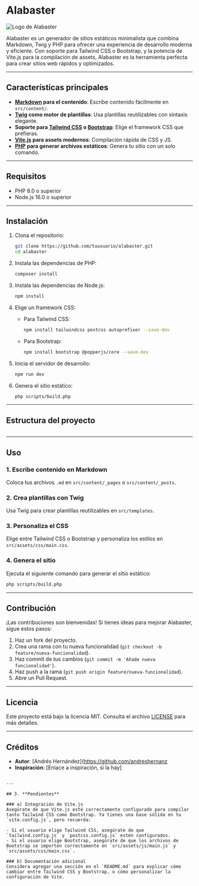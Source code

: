 # Alabaster

![Logo de Alabaster](ruta/al/logo.png) <!-- Agrega tu logo aquí -->

Alabaster es un generador de sitios estáticos minimalista que combina Markdown, Twig y PHP para ofrecer una experiencia de desarrollo moderna y eficiente. Con soporte para Tailwind CSS o Bootstrap, y la potencia de Vite.js para la compilación de assets, Alabaster es la herramienta perfecta para crear sitios web rápidos y optimizados.

---

## Características principales
- **[Markdown](https://daringfireball.net/projects/markdown/) para el contenido**: Escribe contenido fácilmente en `src/content/`.
- **[Twig](https://twig.symfony.com/) como motor de plantillas**: Usa plantillas reutilizables con sintaxis elegante.
- **Soporte para [Tailwind CSS](https://tailwindcss.com/) o [Bootstrap](https://getbootstrap.com/)**: Elige el framework CSS que prefieras.
- **[Vite.js](https://vitejs.dev/) para assets modernos**: Compilación rápida de CSS y JS.
- **[PHP](https://www.php.net/) para generar archivos estáticos**: Genera tu sitio con un solo comando.
--- 

## Requisitos

- PHP 8.0 o superior
- Node.js 16.0 o superior

---

## Instalación

1. Clona el repositorio:
   ```bash
   git clone https://github.com/tuusuario/alabaster.git
   cd alabaster
   ```

2. Instala las dependencias de PHP:
   ```bash
   composer install
   ```

3. Instala las dependencias de Node.js:
   ```bash
   npm install
   ```

4. Elige un framework CSS:
    - Para Tailwind CSS:
      ```bash
      npm install tailwindcss postcss autoprefixer --save-dev
      ```
    - Para Bootstrap:
      ```bash
      npm install bootstrap @popperjs/core --save-dev
      ```

5. Inicia el servidor de desarrollo:
   ```bash
   npm run dev
   ```

6. Genera el sitio estático:
   ```bash
   php scripts/build.php
   ```

---

## Estructura del proyecto

```

```

---

## Uso

### 1. Escribe contenido en Markdown
Coloca tus archivos `.md` en `src/content/_pages` o `src/content/_posts`.

### 2. Crea plantillas con Twig
Usa Twig para crear plantillas reutilizables en `src/templates`.

### 3. Personaliza el CSS
Elige entre Tailwind CSS o Bootstrap y personaliza los estilos en `src/assets/css/main.css`.

### 4. Genera el sitio
Ejecuta el siguiente comando para generar el sitio estático:
```bash
php scripts/build.php
```

---

## Contribución

¡Las contribuciones son bienvenidas! Si tienes ideas para mejorar Alabaster, sigue estos pasos:

1. Haz un fork del proyecto.
2. Crea una rama con tu nueva funcionalidad (`git checkout -b feature/nueva-funcionalidad`).
3. Haz commit de tus cambios (`git commit -m 'Añade nueva funcionalidad'`).
4. Haz push a la rama (`git push origin feature/nueva-funcionalidad`).
5. Abre un Pull Request.

---

## Licencia

Este proyecto está bajo la licencia MIT. Consulta el archivo [LICENSE](LICENSE) para más detalles.

---

## Créditos

- **Autor**: [Andrés Hernández](https://github.com/andreshernanz
- **Inspiración**: [Enlace a inspiración, si la hay]
```

---

## 3. **Pendientes**

### a) Integración de Vite.js
Asegúrate de que Vite.js esté correctamente configurado para compilar tanto Tailwind CSS como Bootstrap. Ya tienes una base sólida en tu `vite.config.js`, pero recuerda:

- Si el usuario elige Tailwind CSS, asegúrate de que `tailwind.config.js` y `postcss.config.js` estén configurados.
- Si el usuario elige Bootstrap, asegúrate de que los archivos de Bootstrap se importen correctamente en `src/assets/js/main.js` y `src/assets/css/main.css`.

### b) Documentación adicional
Considera agregar una sección en el `README.md` para explicar cómo cambiar entre Tailwind CSS y Bootstrap, o cómo personalizar la configuración de Vite.

